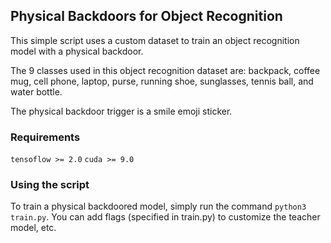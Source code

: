 ## Physical Backdoors for Object Recognition

This simple script uses a custom dataset to train an object recognition model with a physical backdoor.

The 9 classes used in this object recognition dataset are: backpack, coffee mug, cell phone, laptop, purse, running shoe, sunglasses, tennis ball, and water bottle. 

The physical backdoor trigger is a smile emoji sticker.

### Requirements

`tensoflow >= 2.0`
`cuda >= 9.0`

### Using the script

To train a physical backdoored model, simply run the command `python3 train.py`. You can add flags (specified in train.py) to customize the teacher model, etc. 